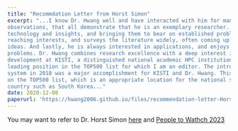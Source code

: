 ```yaml
---
title: "Recommdation Letter from Horst Simon"
excerpt: "...I know Dr. Hwang well and have interacted with him for many years. Based on my collaboration with Dr. Hwang, I can make several 
observations, that all demonstrate that he is an exemplary researcher. He is very quick in assimilating new
technology and insights, and bringing them to bear on established problems. He has far 
reaching interests, and surveys the literature widely, often coming up with very intriguing new 
ideas. And lastly, he is always interested in applications, and enjoys working on practical 
problems. Dr. Hwang combines research excellence with a deep interest in applications. ... Since 2006 Dr. Hwang has been leading supercomputing 
development at KISTI, a distinguished national academic HPC institution worldwide. Because of his leadership KISTI has recovered a 
leading position in the TOP500 list for which I am an editor. The introduction of the Nurion 
system in 2018 was a major accomplishment for KISTI and Dr. Hwang. This system ranked #11 
on the TOP500 list, which is an appropriate location for the national system of a high tech 
country such as South Korea..."
date: 2020-12-08
paperurl: 'https://hwang2006.github.io/files/recommendation-letter-Horst.pdf'
---
```


You may want to refer to Dr. Horst Simon [here]("https://www.linkedin.com/in/horst-simon-6b3417/") and [People to Wathch 2023]("https://www.hpcwire.com/people-to-watch-2023-horst-simon")
